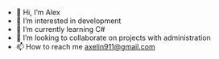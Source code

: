 - 👋 Hi, I’m Alex
- 👀 I’m interested in development
- 🌱 I’m currently learning C#
- 💞️ I’m looking to collaborate on projects with administration
- 📫 How to reach me axelin911@gmail.com

<!---
axelin91/axelin91 is a ✨ special ✨ repository because its `README.md` (this file) appears on your GitHub profile.
You can click the Preview link to take a look at your changes.
--->
